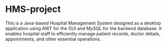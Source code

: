 # HMS-project
This is a Java-based Hospital Management System designed as a desktop application using AWT for the GUI and MySQL for the backend database. It enables hospital staff to efficiently manage patient records, doctor details, appointments, and other essential operations.

